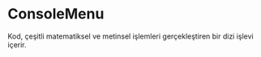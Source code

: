 # ConsoleMenu
 Kod, çeşitli matematiksel ve metinsel işlemleri gerçekleştiren bir dizi işlevi içerir.
